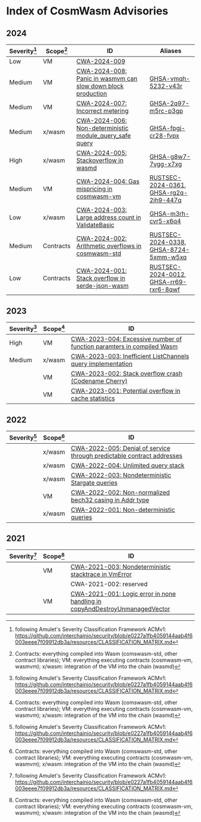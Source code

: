 # Index of CosmWasm Advisories

## 2024

| Severity[^1] | Scope[^2] | ID                                                                           | Aliases                                    |
| ------------ | --------- | ---------------------------------------------------------------------------- | ------------------------------------------ |
| Low          | VM        | [CWA-2024-009][CWA-2024-009]                                                 |
| Medium       | VM        | [CWA-2024-008: Panic in wasmvm can slow down block production][CWA-2024-008] | [GHSA-vmqh-5232-v43r]                      |
| Medium       | VM        | [CWA-2024-007: Incorrect metering][CWA-2024-007]                             | [GHSA-2q97-m5rc-p3gp]                      |
| Medium       | x/wasm    | [CWA-2024-006: Non-deterministic module_query_safe query][CWA-2024-006]      | [GHSA-fpgj-cr28-fvpx]                      |
| High         | x/wasm    | [CWA-2024-005: Stackoverflow in wasmd][CWA-2024-005]                         | [GHSA-g8w7-7vgg-x7xg]                      |
| Medium       | VM        | [CWA-2024-004: Gas mispricing in cosmwasm-vm][CWA-2024-004]                  | [RUSTSEC-2024-0361], [GHSA-rg2q-2jh9-447q] |
| Low          | x/wasm    | [CWA-2024-003: Large address count in ValidateBasic][CWA-2024-003]           | [GHSA-m3rh-cvr5-x6q4]                      |
| Medium       | Contracts | [CWA-2024-002: Arithmetic overflows in cosmwasm-std][CWA-2024-002]           | [RUSTSEC-2024-0338], [GHSA-8724-5xmm-w5xq] |
| Low          | Contracts | [CWA-2024-001: Stack overflow in serde-json-wasm][CWA-2024-001]              | [RUSTSEC-2024-0012], [GHSA-rr69-rxr6-8qwf] |

[CWA-2024-009]: ./CWA-2024-009.md
[CWA-2024-008]: ./CWA-2024-008.md
[CWA-2024-007]: ./CWA-2024-007.md
[CWA-2024-006]: ./CWA-2024-006.md
[CWA-2024-005]: ./CWA-2024-005.md
[CWA-2024-004]: ./CWA-2024-004.md
[CWA-2024-003]: ./CWA-2024-003.md
[CWA-2024-002]: ./CWA-2024-002.md
[CWA-2024-001]: ./CWA-2024-001.md
[RUSTSEC-2024-0338]: https://rustsec.org/advisories/RUSTSEC-2024-0338.html
[RUSTSEC-2024-0012]: https://rustsec.org/advisories/RUSTSEC-2024-0012.html
[RUSTSEC-2024-0361]: https://rustsec.org/advisories/RUSTSEC-2024-0361.html
[GHSA-8724-5xmm-w5xq]: https://github.com/advisories/GHSA-8724-5xmm-w5xq
[GHSA-rr69-rxr6-8qwf]: https://github.com/advisories/GHSA-rr69-rxr6-8qwf
[GHSA-rg2q-2jh9-447q]: https://github.com/advisories/GHSA-rg2q-2jh9-447q
[GHSA-m3rh-cvr5-x6q4]: https://github.com/advisories/GHSA-m3rh-cvr5-x6q4
[GHSA-g8w7-7vgg-x7xg]: https://github.com/advisories/GHSA-g8w7-7vgg-x7xg
[GHSA-fpgj-cr28-fvpx]: https://github.com/advisories/GHSA-fpgj-cr28-fvpx
[GHSA-2q97-m5rc-p3gp]: https://github.com/CosmWasm/wasmvm/security/advisories/GHSA-2q97-m5rc-p3gp
[GHSA-vmqh-5232-v43r]: https://github.com/CosmWasm/wasmvm/security/advisories/GHSA-vmqh-5232-v43r

## 2023

| Severity[^1] | Scope[^2] | ID                                                                                    |
| ------------ | --------- | ------------------------------------------------------------------------------------- |
| High         | VM        | [CWA-2023-004: Excessive number of function paramters in compiled Wasm][CWA-2023-004] |
| Medium       | x/wasm    | [CWA-2023-003: Inefficient ListChannels query implementation][CWA-2023-003]           |
|              | VM        | [CWA-2023-002: Stack overflow crash (Codename Cherry)][CWA-2023-002]                  |
|              | VM        | [CWA-2023-001: Potential overflow in cache statistics][CWA-2023-001]                  |

[CWA-2023-004]: ./CWA-2023-004.md
[CWA-2023-003]: ./CWA-2023-003.md
[CWA-2023-002]: ./CWA-2023-002.md
[CWA-2023-001]: ./CWA-2023-001.md

## 2022

| Severity[^1] | Scope[^2] | ID                                                                                     |
| ------------ | --------- | -------------------------------------------------------------------------------------- |
|              | x/wasm    | [CWA-2022-005: Denial of service through predictable contract addresses][CWA-2022-005] |
|              | x/wasm    | [CWA-2022-004: Unlimited query stack][CWA-2022-004]                                    |
|              | x/wasm    | [CWA-2022-003: Nondeterministic Stargate queries][CWA-2022-003]                        |
|              | VM        | [CWA-2022-002: Non-normalized bech32 casing in Addr type][CWA-2022-002]                |
|              | x/wasm    | [CWA-2022-001: Non-deterministic queries][CWA-2022-001]                                |

[CWA-2022-005]: ./CWA-2022-005.md
[CWA-2022-004]: ./CWA-2022-004.md
[CWA-2022-003]: ./CWA-2022-003.md
[CWA-2022-002]: ./CWA-2022-002.md
[CWA-2022-001]: ./CWA-2022-001.md

## 2021

| Severity[^1] | Scope[^2] | ID                                                                                          |
| ------------ | --------- | ------------------------------------------------------------------------------------------- |
|              | VM        | [CWA-2021-003: Nondeterministic stacktrace in VmError][CWA-2021-003]                        |
|              |           | CWA-2021-002: reserved                                                                      |
|              | VM        | [CWA-2021-001: Logic error in none handling in copyAndDestroyUnmanagedVector][CWA-2021-001] |

[CWA-2021-003]: ./CWA-2021-003.md
[CWA-2021-002]: ./CWA-2021-002.md
[CWA-2021-001]: ./CWA-2021-001.md

[^1]: following Amulet's Severity Classification Framework ACMv1: https://github.com/interchainio/security/blob/e0227a1fb4059144aab4f6003eeee7f09912db3a/resources/CLASSIFICATION_MATRIX.md

[^2]: Contracts: everything compiled into Wasm (comswasm-std, other contract libraries); VM: everything executing contracts (cosmwasm-vm, wasmvm); x/wasm: integration of the VM into the chain (wasmd)
